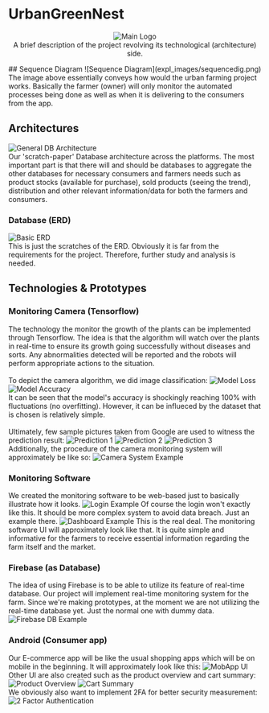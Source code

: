 
# UrbanGreenNest
<p align="center">
<img src="expl_images/OurLogo.png" alt="Main Logo">
<br />
A brief description of the project revolving its technological (architecture) side.
</p>
## Sequence Diagram
![Sequence Diagram](expl_images/sequencedig.png)
The image above essentially conveys how would the urban farming project works. Basically the farmer (owner) will only monitor the automated processes being done as well as when it is delivering to the consumers from the app.

## Architectures
![General DB Architecture](expl_images/all_arch.png) <br />
Our 'scratch-paper' Database architecture across the platforms. The most important part is that there will and should be databases to aggregate the other databases for necessary consumers and farmers needs such as product stocks (available for purchase), sold products (seeing the trend), distribution and other relevant information/data for both the farmers and consumers.

### Database (ERD)
![Basic ERD](expl_images/erd.png) <br />
This is just the scratches of the ERD. Obviously it is far from the requirements for the project. Therefore, further study and analysis is needed.

## Technologies & Prototypes
### Monitoring Camera (Tensorflow)
The technology the monitor the growth of the plants can be implemented through Tensorflow. The idea is that the algorithm will watch over the plants in real-time to ensure its growth going successfully without diseases and sorts. Any abnormalities detected will be reported and the robots will perform appropriate actions to the situation. <br /> <br />
To depict the camera algorithm, we did image classification:
![Model Loss](expl_images/tensor/model_loss.png)
![Model Accuracy](expl_images/tensor/model_acc.png) <br />
It can be seen that the model's accuracy is shockingly reaching 100% with fluctuations (no overfitting). However, it can be influeced by the dataset that is chosen is relatively simple.<br /><br />
Ultimately, few sample pictures taken from Google are used to witness the prediction result:
![Prediction 1](expl_images/tensor/pred1.PNG)
![Prediction 2](expl_images/tensor/pred2.PNG)
![Prediction 3](expl_images/tensor/pred3.PNG)
<br />
Additionally, the procedure of the camera monitoring system will approximately be like so:
![Camera System Example](expl_images/urbn_rbts.png)

### Monitoring Software
We created the monitoring software to be web-based just to basically illustrate how it looks.
![Login Example](expl_images/monitor/login.PNG)
Of course the login won't exactly like this. It should be more complex system to avoid data breach. Just an example there.
![Dashboard Example](expl_images/monitor/dsb.PNG)
This is the real deal. The monitoring software UI will approximately look like that. It is quite simple and informative for the farmers to receive essential information regarding the farm itself and the market.

### Firebase (as Database)
The idea of using Firebase is to be able to utilize its feature of real-time database. Our project will implement real-time monitoring system for the farm. Since we're making prototypes, at the moment we are not utilizing the real-time database yet. Just the normal one with dummy data.
![Firebase DB Example](expl_images/firebase/frbpeek.PNG)

### Android (Consumer app)
Our E-commerce app will be like the usual shopping apps which will be on mobile in the beginning. It will approximately look like this:
![MobApp UI](expl_images/android/uiprods.PNG)
Other UI are also created such as the product overview and cart summary:
![Product Overview](expl_images/android/ui_prod_ovw.jpg)
![Cart Summary](expl_images/android/ui_cart_sum.jpg)
<br />
We obviously also want to implement 2FA for better security measurement:
![2 Factor Authentication](expl_images/android/ui_2fa.jpg)
